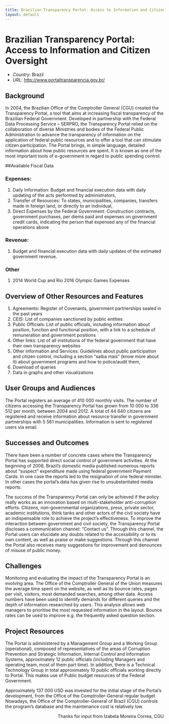 ```yaml
---
title: Brazilian Transparency Portal: Access to Information and Citizen Oversight
layout: default
---
```


# Brazilian Transparency Portal: Access to Information and Citizen Oversight


* *Country*: Brazil
* *URL*: <http://www.portaltransparencia.gov.br/>

## Background


In 2004, the Brazilian Office of the Comptroller General (CGU) created the Transparency Portal, a tool that aims at increasing fiscal transparency of the Brazilian Federal Government. Developed in partnership with the Federal Data Processing Service – SERPRO, the Transparency Portal relied on the collaboration of diverse Ministries and bodies of the Federal Public Administration to advance the transparency of information on the application of federal public resources and to offer a tool that can stimulate citizen participation. The Portal brings, in simple language, detailed information about how public resources are spent. It is known as one of the most important tools of e-government in regard to public spending control.


##Available Fiscal Data
### Expenses:
1. Daily Information: Budget and financial execution data with daily updating of the acts performed by administrators,
2. Transfer of Resources: To states, municipalities, companies, transfers made in foreign land, or directly to an individual,
3. Direct Expenses by the Federal Government: Construction contracts, government purchases, per diems paid and expenses on government credit cards, indicating the person that expensed any of the financial operations above

### Revenue: 
1. Budget and financial execution data with daily updates of the estimated government revenue. 

### Other
1. 2014 World Cup and Rio 2016 Olympic Games Expenses


## Overview of Other Resources and Features
1. Agreements: Register of Covenants, government partnerships  sealed in the past years
2. CEIS: List of companies sanctioned by public entities
3. Public Officials: List of public officials, including information about position, function and functional position, with a link to a schedule of remuneration and government positions
4. Other links: List of all institutions of the federal government that have their own transparency websites
5. Other information and Services: Guidelines about public participation and citizen control, including a section “saiba mais” (know more about it) about government programs and how to police/audit them,
6. Download of queries
7. Data in graphs and other visualizations

## User Groups and Audiences
The Portal registers an average of 410 000 monthly visits. The number of citizens accessing the Transparency Portal has grown from 10 000 to 336 512 per month, between 2004 and 2012. A total of 44 640 citizens are registered and receive information about resource transfer in government partnerships with 5 561 municipalities. Information is sent to registered users via email.

## Successes and Outcomes
There have been a number of concrete cases where the Transparency Portal has supported direct social control of government activities. At the beginning of 2008, Brazil’s domestic media published numerous reports about “suspect” expenditure made using federal government Payment Cards. In one case the reports led to the resignation of one federal minister. In other cases the portal’s data has given rise to unsubstantiated media reports. 

The success of the Transparency Portal can only be achieved if the policy really works as an innovation based on multi-stakeholder anti-corruption efforts. Citizens, non-governmental organizations, press, private sector, academic institutions, think tanks and other actors of the civil society have an indispensable role to achieve the project’s effectiveness. To improve the interaction between government and civil society, the Transparency Portal discloses a communication channel: “Contact us”. Through this channel, the Portal users can elucidate any doubts related to the accessibility or to its own content, as well as praise or make suggestions. Through this channel the Portal also receives many suggestions for improvement and denounces of misuse of public money.


## Challenges 
Monitoring and evaluating the impact of the Transparency Portal is an evolving area. The Office of the Comptroller General of the Union measures the average time spent on the website, as well as its bounce rates, pages per visit, visitors, most demanded searches, among other data. Access numbers have been used to identify demands for different queries and the depth of information researched by users. This analysis allows web managers to prioritise the most requested information in the layout. Bounce rates can be used to improve e.g. the frequently asked question section.


## Project Resources
The Portal is administered by a Management Group and a Working Group (operational), composed of representatives of the areas of Corruption Prevention and Strategic Information, Internal Control and Information Systems, approximately 12 public officials (including Managers and operating team, most of them part time). In addition, there is a Technical Technology Group in total approximately 10 public officials working directly to Portal. This makes use of Public budget resources of the Federal Government.

Approximately 137 000 USD was invested for the initial stage of the Portal’s development, from the Office of the Comptroller-General regular budget. Nowadays, the Office of the Comptroller-General of Brazil (CGU) controls the program’s database and the maintenance cost is relatively low.

<p style="text-align: right">Thanks for input from Izabela Moreira Correa, CGU</p> 